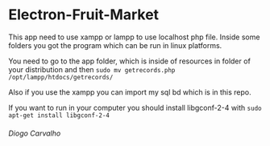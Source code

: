 # Electron-Fruit-Market

This app need to use xampp or lampp to use localhost php file. Inside some folders you got the program which can be run in linux platforms.

You need to go to the app folder, which is inside of resources in folder of your distribution and then `sudo mv getrecords.php /opt/lampp/htdocs/getrecords/`

Also if you use the xampp you can import my sql bd which is in this repo.

If you want to run in your computer you should install libgconf-2-4  with `sudo apt-get install libgconf-2-4`

###### Diogo Carvalho
